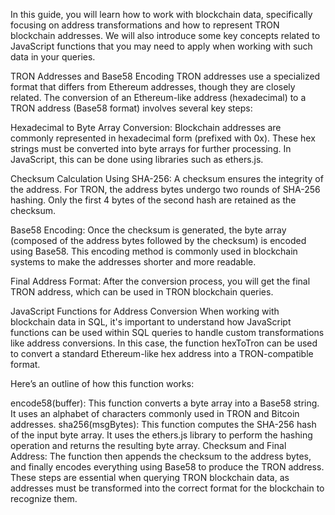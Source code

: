 In this guide, you will learn how to work with blockchain data, specifically focusing on address transformations and how to represent TRON blockchain addresses. We will also introduce some key concepts related to JavaScript functions that you may need to apply when working with such data in your queries.

TRON Addresses and Base58 Encoding
TRON addresses use a specialized format that differs from Ethereum addresses, though they are closely related. The conversion of an Ethereum-like address (hexadecimal) to a TRON address (Base58 format) involves several key steps:

Hexadecimal to Byte Array Conversion:
Blockchain addresses are commonly represented in hexadecimal form (prefixed with 0x). These hex strings must be converted into byte arrays for further processing. In JavaScript, this can be done using libraries such as ethers.js.

Checksum Calculation Using SHA-256:
A checksum ensures the integrity of the address. For TRON, the address bytes undergo two rounds of SHA-256 hashing. Only the first 4 bytes of the second hash are retained as the checksum.

Base58 Encoding:
Once the checksum is generated, the byte array (composed of the address bytes followed by the checksum) is encoded using Base58. This encoding method is commonly used in blockchain systems to make the addresses shorter and more readable.

Final Address Format:
After the conversion process, you will get the final TRON address, which can be used in TRON blockchain queries.

JavaScript Functions for Address Conversion
When working with blockchain data in SQL, it's important to understand how JavaScript functions can be used within SQL queries to handle custom transformations like address conversions. In this case, the function hexToTron can be used to convert a standard Ethereum-like hex address into a TRON-compatible format.

Here’s an outline of how this function works:

encode58(buffer): This function converts a byte array into a Base58 string. It uses an alphabet of characters commonly used in TRON and Bitcoin addresses.
sha256(msgBytes): This function computes the SHA-256 hash of the input byte array. It uses the ethers.js library to perform the hashing operation and returns the resulting byte array.
Checksum and Final Address: The function then appends the checksum to the address bytes, and finally encodes everything using Base58 to produce the TRON address.
These steps are essential when querying TRON blockchain data, as addresses must be transformed into the correct format for the blockchain to recognize them.






